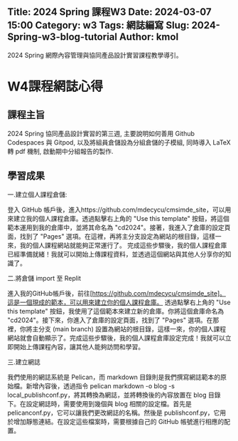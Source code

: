 Title: 2024 Spring 課程W3
Date: 2024-03-07 15:00
Category: w3
Tags: 網誌編寫
Slug: 2024-Spring-w3-blog-tutorial
Author: kmol
---

2024 Spring 網際內容管理與協同產品設計實習課程教學導引。

<!-- PELICAN_END_SUMMARY -->

# W4課程網誌心得

## 課程主旨

2024 Spring 協同產品設計實習的第三週, 主要說明如何善用 Github Codespaces 與 Gitpod, 以及將組員倉儲設為分組倉儲的子模組, 同時導入 LaTeX 轉 pdf 機制, 啟動期中分組報告的製作.

## 學習成果

一.建立個人課程倉儲:

登入 GitHub 帳戶後，進入https://github.com/mdecycu/cmsimde_site，可以用來建立我的個人課程倉庫。透過點擊右上角的 "Use this template" 按鈕，將這個範本運用到我的倉庫中，並將其命名為 "cd2024"。接著，我進入了倉庫的設定頁面，找到了 "Pages" 選項。在這裡，再將主分支設定為網站的根目錄，這樣一來，我的個人課程網站就能夠正常運行了。
完成這些步驟後，我的個人課程倉庫已經準備就緒！我就可以開始上傳課程資料，並透過這個網站與其他人分享你的知識了。

二.將倉儲 import 至 Replit

進入我的GitHub帳戶後，前往[https://github.com/mdecycu/cmsimde_site]。這是一個現成的範本，可以用來建立你的個人課程倉庫。
透過點擊右上角的 "Use this template" 按鈕，我使用了這個範本來建立新的倉庫。你將這個倉庫命名為 "cd2024"。接下來，你進入了倉庫的設定頁面，找到了 "Pages" 選項。在那裡，你將主分支 (main branch) 設置為網站的根目錄，這樣一來，你的個人課程網站就會自動顯示了。完成這些步驟後，我的個人課程倉庫設定完成！我就可以立即開始上傳課程內容，讓其他人能夠訪問和學習。

三.建立網誌

我們使用的網誌系統是 Pelican，而 markdown 目錄則是我們撰寫網誌範本的原始檔。新增內容後，透過指令 pelican markdown -o blog -s local_publishconf.py，將其轉換為網誌，並將轉換後的內容放置在 blog 目錄下。在設定網誌時，需要使用到幾個與 blog 相關的設定檔。首先是 pelicanconf.py，它可以讓我們更改網誌的名稱。然後是 publishconf.py，它用於增加靜態連結。在設定這些檔案時，需要根據自己的 GitHub 帳號進行相應的配置。


